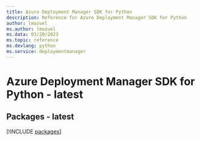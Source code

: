 ```yaml
---
title: Azure Deployment Manager SDK for Python
description: Reference for Azure Deployment Manager SDK for Python
author: lmazuel
ms.author: lmazuel
ms.data: 03/20/2023
ms.topic: reference
ms.devlang: python
ms.service: deploymentmanager
---
```

# Azure Deployment Manager SDK for Python - latest
## Packages - latest
[!INCLUDE [packages](deployment-manager-index.md)]